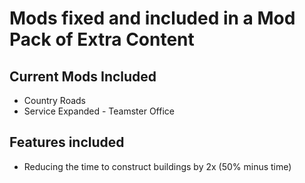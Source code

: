 # Mods fixed and included in a Mod Pack of Extra Content

## Current Mods Included
- Country Roads
- Service Expanded - Teamster Office

## Features included
- Reducing the time to construct buildings by 2x (50% minus time)